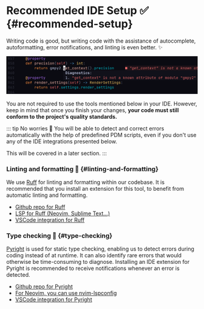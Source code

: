 # Recommended IDE Setup ✅ {#recommended-setup}

Writing code is good, but writing code with the assistance of autocomplete, 
autoformatting, error notifications, and linting is even better. ✨

![Example of type checking integration](./type-checking.png)

You are not required to use the tools mentioned below in your IDE. 
However, keep in mind that once you finish your changes, 
**your code must still conform to the project's quality standards.**

::: tip No worries 💫
You will be able to detect and correct errors automatically with the help of predefined PDM scripts, 
even if you don't use any of the IDE integrations presented below.

This will be covered in a later section.
:::


### Linting and formatting 🦀 {#linting-and-formatting}

We use [Ruff](https://docs.astral.sh/ruff/) for linting and formatting within our codebase.
It is recommended that you install an extension for this tool, to benefit from automatic linting and formatting.

- [Github repo for Ruff](https://github.com/astral-sh/ruff)
- [LSP for Ruff (Neovim, Sublime Text...)](https://github.com/astral-sh/ruff-lsp)
- [VSCode integration for Ruff](https://marketplace.visualstudio.com/items?itemName=charliermarsh.ruff)

### Type checking 👮 {#type-checking}

[Pyright](https://github.com/microsoft/pyright) is used for static type checking,
enabling us to detect errors during coding instead of at runtime. 
It can also identify rare errors that would otherwise be time-consuming to diagnose. 
Installing an IDE extension for Pyright is recommended to receive notifications whenever an error is detected.

- [Github repo for Pyright](https://github.com/microsoft/pyright)
- [For Neovim, you can use nvim-lspconfig](https://github.com/neovim/nvim-lspconfig)
- [VSCode integration for Pyright](https://marketplace.visualstudio.com/items?itemName=ms-pyright.pyright)
